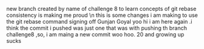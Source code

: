 new branch created by name of challenge 8
to learn concepts of git rebase
consistency is making me proud
\n this is some changes i am making to use the git rebase command
signing off
Gunjan Goyal
yoo
hi i am here again .i think the commit i pushed was just one that was with pushing th branch challenge8 ,so, i am maing a new commit 
woo hoo.
20 and growing up sucks
